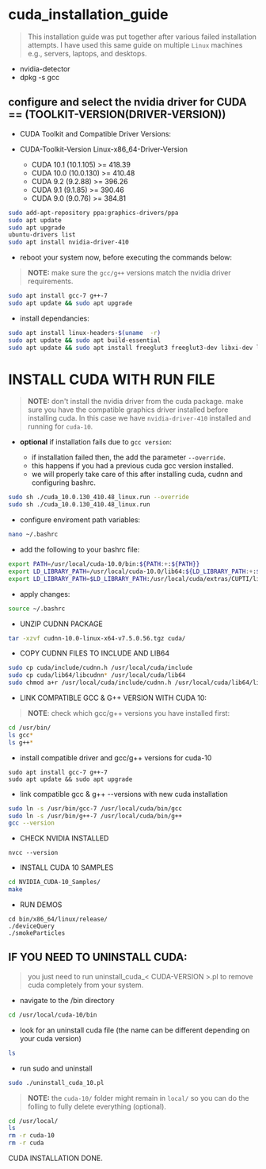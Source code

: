 # cuda_installation_guide

> This installation guide was put together after various failed installation attempts. I have used this same guide on multiple `Linux` machines e.g., servers, laptops, and desktops.

* nvidia-detector 
* dpkg -s gcc 

## configure and select the nvidia driver for CUDA == (TOOLKIT-VERSION(DRIVER-VERSION))

* CUDA Toolkit and Compatible Driver Versions:

- CUDA-Toolkit-Version    Linux-x86_64-Driver-Version
  
  - CUDA 10.1 (10.1.105)	>= 418.39
  - CUDA 10.0 (10.0.130)	>= 410.48
  - CUDA 9.2 (9.2.88)		  >= 396.26
  - CUDA 9.1 (9.1.85)		  >= 390.46
  - CUDA 9.0 (9.0.76)		  >= 384.81

```bash
sudo add-apt-repository ppa:graphics-drivers/ppa
sudo apt update
sudo apt upgrade
ubuntu-drivers list
sudo apt install nvidia-driver-410
```

* reboot your system now, before executing the commands below:

> **NOTE:** make sure the `gcc/g++` versions match the nvidia driver requirements.

```bash
sudo apt install gcc-7 g++-7
sudo apt update && sudo apt upgrade
```

* install dependancies:

```bash
sudo apt install linux-headers-$(uname  -r)
sudo apt update && sudo apt build-essential
sudo apt update && sudo apt install freeglut3 freeglut3-dev libxi-dev libxmu-dev
```

# INSTALL CUDA WITH RUN FILE

> **NOTE:** don't install the nvidia driver from the cuda package. make sure you have the compatible graphics driver installed before installing cuda. In this case we have `nvidia-driver-410` installed and running for `cuda-10`.

- **optional** if installation fails due to `gcc version`:

  - if installation failed then, the add the parameter `--override`.
  - this happens if you had a previous cuda gcc version installed.
  - we will properly take care of this after installing cuda, cudnn and configuring bashrc.
  
```bash 
sudo sh ./cuda_10.0.130_410.48_linux.run --override
sudo sh ./cuda_10.0.130_410.48_linux.run
```

* configure enviroment path variables:

```bash
nano ~/.bashrc
```

* add the following to your bashrc file:

```bash
export PATH=/usr/local/cuda-10.0/bin:${PATH:+:${PATH}}
export LD_LIBRARY_PATH=/usr/local/cuda-10.0/lib64:${LD_LIBRARY_PATH:+:${LD_LIBRARY_PATH}}
export LD_LIBRARY_PATH=$LD_LIBRARY_PATH:/usr/local/cuda/extras/CUPTI/lib64
```

* apply changes:

```bash
source ~/.bashrc 
```

* UNZIP CUDNN PACKAGE 

```bash
tar -xzvf cudnn-10.0-linux-x64-v7.5.0.56.tgz cuda/
```

* COPY CUDNN FILES TO INCLUDE AND LIB64

```bash
sudo cp cuda/include/cudnn.h /usr/local/cuda/include
sudo cp cuda/lib64/libcudnn* /usr/local/cuda/lib64
sudo chmod a+r /usr/local/cuda/include/cudnn.h /usr/local/cuda/lib64/libcudnn*
```

* LINK COMPATIBLE GCC & G++ VERSION WITH CUDA 10:

> **NOTE**: check which gcc/g++ versions you have installed first:

```bash
cd /usr/bin/
ls gcc*
ls g++*
```

* install compatible driver and gcc/g++ versions for cuda-10

```
sudo apt install gcc-7 g++-7
sudo apt update && sudo apt upgrade
```

* link compatible gcc & g++ --versions with new cuda installation

```bash
sudo ln -s /usr/bin/gcc-7 /usr/local/cuda/bin/gcc
sudo ln -s /usr/bin/g++-7 /usr/local/cuda/bin/g++
gcc --version
```

* CHECK NVIDIA INSTALLED

```
nvcc --version
```

* INSTALL CUDA 10 SAMPLES

```bash
cd NVIDIA_CUDA-10_Samples/
make
```

* RUN DEMOS

```
cd bin/x86_64/linux/release/
./deviceQuery
./smokeParticles 
```

## IF YOU NEED TO UNINSTALL CUDA:

> you just need to run uninstall_cuda_< CUDA-VERSION >.pl to remove cuda completely from your system.

* navigate to the /bin directory

```bash
cd /usr/local/cuda-10/bin
```

* look for an uninstall cuda file (the name can be different depending on your cuda version)

```bash
ls
```

* run sudo and uninstall

```bash
sudo ./uninstall_cuda_10.pl
```

> **NOTE:** the `cuda-10/` folder might remain in `local/` so you can do the folling to fully delete everything (optional).

```bash
cd /usr/local/
ls
rm -r cuda-10
rm -r cuda
```

CUDA INSTALLATION DONE.
